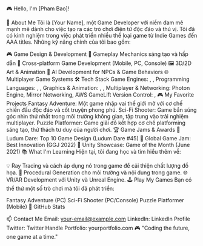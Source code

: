 🎮 Hello, I'm [Pham Bao]!

👾 About Me
Tôi là [Your Name], một Game Developer với niềm đam mê mạnh mẽ dành cho việc tạo ra các trò chơi điện tử độc đáo và thú vị. Tôi đã có kinh nghiệm trong việc phát triển nhiều thể loại game từ Indie Games đến AAA titles. Những kỹ năng chính của tôi bao gồm:

🎮 Game Design & Development
🎯 Gameplay Mechanics sáng tạo và hấp dẫn
📱 Cross-platform Game Development (Mobile, PC, Console)
🖼️ 3D/2D Art & Animation
🧠 AI Development for NPCs & Game Behaviors
🌐 Multiplayer Game Systems
🛠️ Tech Stack
Game Engines:
,
,
Programming Languages:
,
,
Graphics & Animation:
,
,
Multiplayer & Networking: Photon Engine, Mirror Networking, AWS GameLift
Version Control:
,
🎮 My Favorite Projects
Fantasy Adventure: Một game nhập vai thế giới mở với cơ chế chiến đấu độc đáo và cốt truyện phong phú.
Sci-Fi Shooter: Game bắn súng góc nhìn thứ nhất trong môi trường không gian, tập trung vào trải nghiệm multiplayer.
Puzzle Platformer: Game giải đố kết hợp cơ chế platforming sáng tạo, thử thách tư duy của người chơi.
🏆 Game Jams & Awards
🏅 Ludum Dare: Top 10 Game Design (Ludum Dare #45)
🏅 Global Game Jam: Best Innovation (GGJ 2022)
🏅 Unity Showcase: Game of the Month (June 2021)
📚 What I'm Learning
Hiện tại, tôi đang học và tìm hiểu thêm về:

💡 Ray Tracing và cách áp dụng nó trong game để cải thiện chất lượng đồ họa.
🤖 Procedural Generation cho môi trường và nội dung trong game.
🌐 VR/AR Development với Unity và Unreal Engine.
🕹️ Play My Games
Bạn có thể thử một số trò chơi mà tôi đã phát triển:

Fantasy Adventure (PC)
Sci-Fi Shooter (PC/Console)
Puzzle Platformer (Mobile)
🌟 GitHub Stats


📫 Contact Me
Email: your-email@example.com
LinkedIn: LinkedIn Profile
Twitter: Twitter Handle
Portfolio: yourportfolio.com
🎮 "Coding the future, one game at a time."
